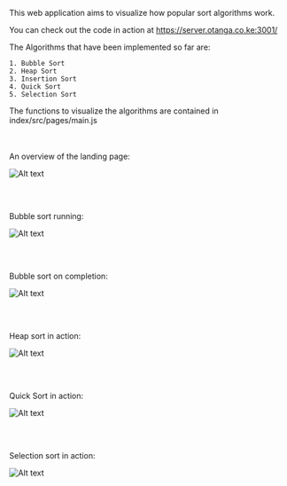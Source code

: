 This web application aims to visualize how popular sort algorithms work.

You can check out the code in action at https://server.otanga.co.ke:3001/

The Algorithms that have been implemented so far are:

	1. Bubble Sort
	2. Heap Sort
	3. Insertion Sort
	4. Quick Sort
	5. Selection Sort


The functions to visualize the algorithms are contained in index/src/pages/main.js
<br/><br/><br/>

An overview of the landing page:

![Alt text](https://otanga.co.ke/project-screenshots/algoviz/algovizss1.png "Landing Page")
<pre>


</pre>
Bubble sort running:

![Alt text](https://otanga.co.ke/project-screenshots/algoviz/algovizss2.png "Bubble Sort Running")
<pre>


</pre>
Bubble sort on completion:

![Alt text](https://otanga.co.ke/project-screenshots/algoviz/algovizss3.png "Bubble Sort Done")
<pre>


</pre>
Heap sort in action:

![Alt text](https://otanga.co.ke/project-screenshots/algoviz/algovizss4.png "Heap Sort Running")
<pre>


</pre>
Quick Sort in action:

![Alt text](https://otanga.co.ke/project-screenshots/algoviz/algovizss5.png "Quick Sort Running")
<pre>


</pre>
Selection sort in action:

![Alt text](https://otanga.co.ke/project-screenshots/algoviz/algovizss6.png "Selection Sort Running")